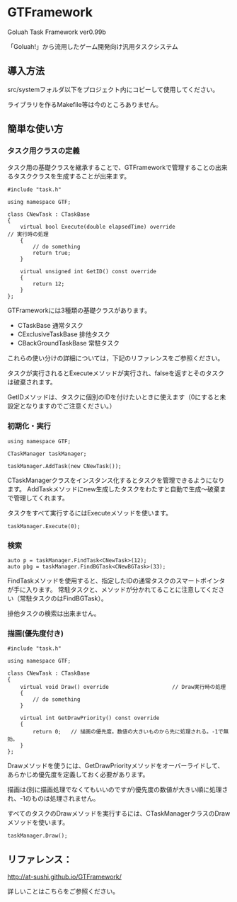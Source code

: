 # GTFramework
Goluah Task Framework ver0.99b

「Goluah!」から流用したゲーム開発向け汎用タスクシステム

## 導入方法
src/systemフォルダ以下をプロジェクト内にコピーして使用してください。

ライブラリを作るMakefile等は今のところありません。

## 簡単な使い方
### タスク用クラスの定義
タスク用の基礎クラスを継承することで、GTFrameworkで管理することの出来るタスククラスを生成することが出来ます。

    #include "task.h"
    
    using namespace GTF;
    
    class CNewTask : CTaskBase
    {
        virtual bool Execute(double elapsedTime) override					// 実行時の処理
        {
            // do something
            return true;
        }
        
        virtual unsigned int GetID() const override
        {
            return 12;
        }
    };
    
GTFrameworkには3種類の基礎クラスがあります。

* CTaskBase 通常タスク
* CExclusiveTaskBase 排他タスク
* CBackGroundTaskBase 常駐タスク

これらの使い分けの詳細については，下記のリファレンスをご参照ください。

タスクが実行されるとExecuteメソッドが実行され、falseを返すとそのタスクは破棄されます。

GetIDメソッドは、タスクに個別のIDを付けたいときに使えます（0にすると未設定となりますのでご注意ください。）

### 初期化・実行
    using namespace GTF;
    
    CTaskManager taskManager;
    
    taskManager.AddTask(new CNewTask());

CTaskManagerクラスをインスタンス化するとタスクを管理できるようになります。
AddTaskメソッドにnew生成したタスクをわたすと自動で生成～破棄まで管理してくれます。

タスクをすべて実行するにはExecuteメソッドを使います。

    taskManager.Execute(0);

### 検索
    auto p = taskManager.FindTask<CNewTask>(12);
    auto pbg = taskManager.FindBGTask<CNewBGTask>(33);

FindTaskメソッドを使用すると、指定したIDの通常タスクのスマートポインタが手に入ります。
常駐タスクと、メソッドが分かれてることに注意してください（常駐タスクのはFindBGTask）。

排他タスクの検索は出来ません。

### 描画(優先度付き)
    #include "task.h"
    
    using namespace GTF;
    
    class CNewTask : CTaskBase
    {
        virtual void Draw() override					// Draw実行時の処理
        {
            // do something
        }
        
        virtual int GetDrawPriority() const override
        {
            return 0;	// 描画の優先度。数値の大きいものから先に処理される。-1で無効。
        }
    };
    
Drawメソッドを使うには、GetDrawPriorityメソッドをオーバーライドして、
あらかじめ優先度を定義しておく必要があります。

描画は(別に描画処理でなくてもいいのですが)優先度の数値が大きい順に処理され、-1のものは処理されません。

すべてのタスクのDrawメソッドを実行するには、CTaskManagerクラスのDrawメソッドを使います。

    taskManager.Draw();

## リファレンス：
http://at-sushi.github.io/GTFramework/

詳しいことはこちらをご参照ください。
